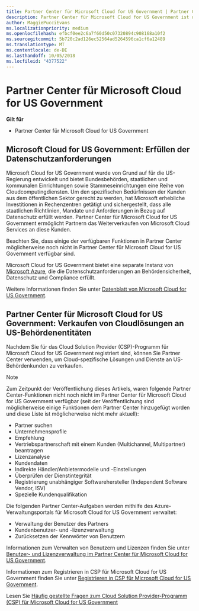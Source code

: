 ```yaml
---
title: Partner Center für Microsoft Cloud for US Government | Partner Center für Microsoft Cloud for US Government
description: Partner Center für Microsoft Cloud for US Government ist das Unternehmensportal für Microsoft-Partner, die Microsoft-Cloudlösungen für Kunden anbieten möchten, die mit Regierungsbehörden in den USA arbeiten.
author: MaggiePucciEvans
ms.localizationpriority: medium
ms.openlocfilehash: efbcf0ee2c6a7f60d50c07320894c908168a10f2
ms.sourcegitcommit: 5b720c2ad126ec52564ad5264596ca1cf6a12489
ms.translationtype: MT
ms.contentlocale: de-DE
ms.lasthandoff: 10/05/2018
ms.locfileid: "4377522"
---
```

# <a name="partner-center-for-microsoft-cloud-for-us-government"></a>Partner Center für Microsoft Cloud for US Government

**Gilt für**

-  Partner Center für Microsoft Cloud for US Government

## <a name="microsoft-cloud-for-us-government-meeting-data-protection-requirements"></a>Microsoft Cloud for US Government: Erfüllen der Datenschutzanforderungen 

Microsoft Cloud for US Government wurde von Grund auf für die US-Regierung entwickelt und bietet Bundesbehörden, staatlichen und kommunalen Einrichtungen sowie Stammeseinrichtungen eine Reihe von Cloudcomputingdiensten. Um den spezifischen Bedürfnissen der Kunden aus dem öffentlichen Sektor gerecht zu werden, hat Microsoft erhebliche Investitionen in Rechenzentren getätigt und sichergestellt, dass alle staatlichen Richtlinien, Mandate und Anforderungen in Bezug auf Datenschutz erfüllt werden. Partner Center für Microsoft Cloud for US Government ermöglicht Partnern das Weiterverkaufen von Microsoft Cloud Services an diese Kunden.

Beachten Sie, dass einige der verfügbaren Funktionen in Partner Center möglicherweise noch nicht in Partner Center für Microsoft Cloud for US Government verfügbar sind.

Microsoft Cloud for US Government bietet eine separate Instanz von [Microsoft Azure](https://azure.microsoft.com/en-us/overview/clouds/government/), die die Datenschutzanforderungen an Behördensicherheit, Datenschutz und Compliance erfüllt. 

Weitere Informationen finden Sie unter [Datenblatt von Microsoft Cloud for US Government](http://download.microsoft.com/download/C/9/C/C9CA3002-DFC4-4ADA-841F-DF42AEC042FB/Microsoft_Azure_Government_Datasheet_EN_US.PDF).

## <a name="partner-center-for-microsoft-cloud-for-us-government-selling-cloud-solutions-to-us-government-entities"></a>Partner Center für Microsoft Cloud for US Government: Verkaufen von Cloudlösungen an US-Behördenentitäten

Nachdem Sie für das Cloud Solution Provider (CSP)-Programm für Microsoft Cloud for US Government registriert sind, können Sie Partner Center verwenden, um Cloud-spezifische Lösungen und Dienste an US-Behördenkunden zu verkaufen. 

> [!NOTE]  
> Zum Zeitpunkt der Veröffentlichung dieses Artikels, waren folgende Partner Center-Funktionen nicht noch nicht im Partner Center für Microsoft Cloud for US Government verfügbar (seit der Veröffentlichung sind möglicherweise einige Funktionen dem Partner Center hinzugefügt worden und diese Liste ist möglicherweise nicht mehr aktuell):

- Partner suchen
- Unternehmensprofile
- Empfehlung
- Vertriebspartnerschaft mit einem Kunden (Multichannel, Multipartner) beantragen
- Lizenzanalyse
- Kundendaten
- Indirekte Händler/Anbietermodelle und -Einstellungen
- Überprüfen der Dienstintegrität
- Registrierung unabhängiger Softwarehersteller (Independent Software Vendor, ISV)
- Spezielle Kundenqualifikation

Die folgenden Partner Center-Aufgaben werden mithilfe des Azure-Verwaltungsportals für Microsoft Cloud for US Government verwaltet: 

-   Verwaltung der Benutzer des Partners
-   Kundenbenutzer- und -lizenzverwaltung
-   Zurücksetzen der Kennwörter von Benutzern

Informationen zum Verwalten von Benutzern und Lizenzen finden Sie unter [Benutzer- und Lizenzverwaltung im Partner Center für Microsoft Cloud for US Government](user-management-in-partner-center-for-microsoft-us-govt-cloud.md).

Informationen zum Registrieren in CSP für Microsoft Cloud for US Government finden Sie unter [Registrieren in CSP für Microsoft Cloud for US Government](enroll-in-csp-for-microsoft-us-govt-cloud.md).

Lesen Sie [Häufig gestellte Fragen zum Cloud Solution Provider-Programm (CSP) für Microsoft Cloud for US Government](faq-for-us-govt-cloud.md)